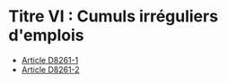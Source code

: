 # Titre VI : Cumuls irréguliers d'emplois 

* [Article D8261-1](./LEGIARTI000018520534.md)
* [Article D8261-2](./LEGIARTI000018520532.md)
